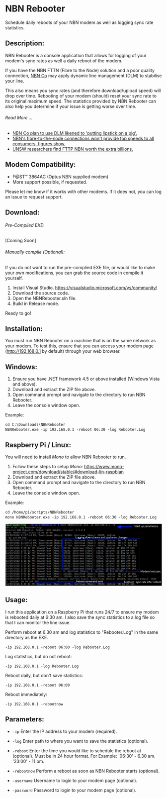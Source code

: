 # NBN Rebooter
Schedule daily reboots of your NBN modem as well as logging sync rate statistics.

## Description:
NBN Rebooter is a console application that allows for logging of your modem's sync rates as well a daily reboot of the modem.

If you have the NBN FTTN (Fibre to the Node) solution and a poor quality connection, [NBN Co](https://www.nbnco.com.au/) may apply dynamic line management (DLM) to stabilise your line.

This also means you sync rates (and therefore download/upload speed) will drop over time. Rebooting of your modem (should) reset your sync rate to its original maximum speed. The statistics provided by NBN Rebooter can also help you determine if your issue is getting worse over time.

######  Read More ...
* [NBN Co plan to use DLM likened to 'putting lipstick on a pig'.](https://www.itwire.com/telecoms-and-nbn/78913-nbn-co-plan-to-use-dlm-likened-to-putting-lipstick-on-a-pig.html)
* [NBN's fibre-to-the-node connections won't provide top speeds to all consumers, figures show.](http://www.abc.net.au/news/2018-01-17/nbn-fttn-will-not-provide-top-speeds-to-three-quarters-consumers/9335602)
* [UNSW researchers find FTTP NBN worth the extra billions.](https://www.itnews.com.au/news/unsw-researchers-find-fttp-nbn-worth-the-extra-billions-512368)

## Modem Compatibility:
* F@ST™ 3864AC (Optus NBN supplied modem)
* More support possible, if requested.

Please let me know if it works with other modems. If it does not, you can log an issue to request support.

## Download:
######  Pre-Compiled EXE:
 [Coming Soon]

######  Manually compile (Optional):
If you do not want to run the pre-complied EXE file, or would like to make your own modifications, you can grab the source code in compile it yourself.

1. Install Visual Studio. https://visualstudio.microsoft.com/vs/community/
2. Download the source code.
3. Open the NBNRebooter.sln file.
4. Build in Release mode.

Ready to go!

## Installation:
You must run NBN Rebooter on a machine that is on the same network as your modem. To test this, ensure that you can access your modem page
(http://192.168.0.1 by default) through your web browser.

## Windows:
1. Ensure you have .NET framework 4.5 or above installed (Windows Vista and above).
2. Download and extract the ZIP file above.
3. Open command prompt and navigate to the directory to run NBN Rebooter.
4. Leave the console window open.

Example:
```
cd C:\Downloads\NBNRebooter
NBNRebooter.exe -ip 192.168.0.1 -reboot 06:30 -log Rebooter.Log
```
 
## Raspberry Pi / Linux:
You will need to install *Mono* to allow NBN Rebooter to run. 
1. Follow these steps to setup *Mono*:
https://www.mono-project.com/download/stable/#download-lin-raspbian
2. Download and extract the ZIP file above.
3. Open command prompt and navigate to the directory to run NBN Rebooter.
4. Leave the console window open.

Example:
```
cd /home/pi/scripts/NBNRebooter 
mono NBNRebooter.exe -ip 192.168.0.1 -reboot 06:30 -log Rebooter.Log
```

![screenshot](https://raw.githubusercontent.com/Ciaran3/NBN-Rebooter/master/screenshot.PNG)

## Usage:

I run this application on a Raspberry Pi that runs 24/7 to ensure my modem is rebooted daily at 6:30 am. I also save the sync statistics to a log file so that I can monitor the line issue. 

Perform reboot at 6.30 am and log statistics to "Rebooter.Log" in the same directory as the EXE.

```
-ip 192.168.0.1 -reboot 06:00 -log Rebooter.Log
```

Log statistics, but do not reboot:
```
-ip 192.168.0.1 -log Rebooter.Log
```

Reboot daily, but don't save statistics:
```
-ip 192.168.0.1 -reboot 06:00
```

Reboot immediately:
```
-ip 192.168.0.1 -rebootnow
```

## Parameters:
* ```-ip``` 
Enter the IP address to your modem (required).

* ```-log```
Enter path to where you want to save the statistics (optional).

* ```-reboot``` 
Enter the time you would like to schedule the reboot at (optional). 
Must be in 24 hour format. For Example:
'06:30' - 6.30 am.
'23:00' - 11 pm.

* ```-rebootnow```
Perform a reboot as soon as NBN Rebooter starts (optional). 

* ```-username```
Username to login to your modem page (optional).

* ```-password```
Password to login to your modem page (optional).
